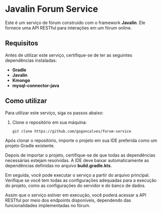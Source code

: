 <h1>Javalin Forum Service</h1>
<p>Este é um serviço de fórum construído com o framework <strong>Javalin</strong>. Ele fornece uma API RESTful para interações em um fórum online.</p>
<h2>Requisitos</h2>
<p>Antes de utilizar este serviço, certifique-se de ter as seguintes dependências instaladas:</p>
<ul>
  <li><strong>Gradle</strong></li>
  <li><strong>Javalin</strong></li>
  <li><strong>Kmongo</strong></li>
  <li><strong>mysql-connector-java</strong></li>
</ul>
<h2>Como utilizar</h2>
<p>Para utilizar este serviço, siga os passos abaixo:</p>
<ol>
  <li>Clone o repositório em sua máquina:</li>
  <pre><code>git clone https://github.com/gogoncalves/forum-service</code></pre>
</ol>
<p>Após clonar o repositório, importe o projeto em sua IDE preferida como um projeto Gradle existente.</p>
<p>Depois de importar o projeto, certifique-se de que todas as dependências necessárias estejam resolvidas. A IDE deve baixar automaticamente as dependências definidas no arquivo <strong>build.gradle.kts</strong>.</p>
<p>Em seguida, você pode executar o serviço a partir do arquivo principal. Verifique se você tem todas as configurações adequadas para a execução do projeto, como as configurações do servidor e do banco de dados.</p>
<p>Assim que o serviço estiver em execução, você poderá acessar a API RESTful por meio dos endpoints disponíveis, dependendo das funcionalidades implementadas no fórum.</p>

